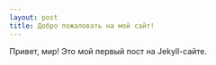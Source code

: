 ```yaml
---
layout: post
title: Добро пожаловать на мой сайт!
---
```


Привет, мир! Это мой первый пост на Jekyll-сайте.

